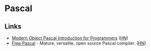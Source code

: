 # Pascal

## Links

- [Modern Object Pascal Introduction for Programmers](http://newpascal.org/assets/modern_pascal_introduction.html) ([HN](https://news.ycombinator.com/item?id=23742999))
- [Free Pascal](https://www.freepascal.org/) - Mature, versatile, open source Pascal compiler. ([HN](https://news.ycombinator.com/item?id=25406547))
